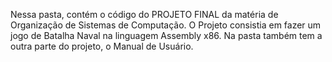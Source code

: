 Nessa pasta, contém o código do PROJETO FINAL da matéria de Organização de Sistemas de Computação.
O Projeto consistia em fazer um jogo de Batalha Naval na linguagem Assembly x86.
Na pasta também tem a outra parte do projeto, o Manual de Usuário.

